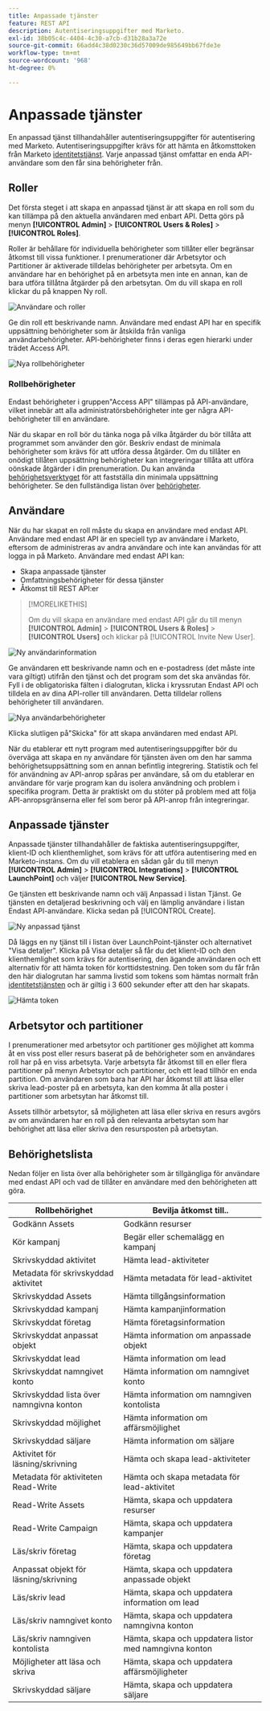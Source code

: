 ```yaml
---
title: Anpassade tjänster
feature: REST API
description: Autentiseringsuppgifter med Marketo.
exl-id: 38b05c4c-4404-4c30-a7cb-d31b28a3a72e
source-git-commit: 66add4c38d0230c36d57009de985649bb67fde3e
workflow-type: tm+mt
source-wordcount: '968'
ht-degree: 0%

---
```


# Anpassade tjänster

En anpassad tjänst tillhandahåller autentiseringsuppgifter för autentisering med Marketo. Autentiseringsuppgifter krävs för att hämta en åtkomsttoken från Marketo [identitetstjänst](https://developer.adobe.com/marketo-apis/api/identity/#tag/Identity/operation/identityUsingGET). Varje anpassad tjänst omfattar en enda API-användare som den får sina behörigheter från.

## Roller

Det första steget i att skapa en anpassad tjänst är att skapa en roll som du kan tillämpa på den aktuella användaren med enbart API. Detta görs på menyn **[!UICONTROL Admin]** > **[!UICONTROL Users & Roles]** > **[!UICONTROL Roles]**.

Roller är behållare för individuella behörigheter som tillåter eller begränsar åtkomst till vissa funktioner. I prenumerationer där Arbetsytor och Partitioner är aktiverade tilldelas behörigheter per arbetsyta. Om en användare har en behörighet på en arbetsyta men inte en annan, kan de bara utföra tillåtna åtgärder på den arbetsytan. Om du vill skapa en roll klickar du på knappen Ny roll.

![Användare och roller](assets/admin-users-and-roles-roles.png)

Ge din roll ett beskrivande namn. Användare med endast API har en specifik uppsättning behörigheter som är åtskilda från vanliga användarbehörigheter. API-behörigheter finns i deras egen hierarki under trädet Access API.

![Nya rollbehörigheter](assets/new-role-access-api-permissions.png)

### Rollbehörigheter

Endast behörigheter i gruppen&quot;Access API&quot; tillämpas på API-användare, vilket innebär att alla administratörsbehörigheter inte ger några API-behörigheter till en användare.

När du skapar en roll bör du tänka noga på vilka åtgärder du bör tillåta att programmet som använder den gör. Beskriv endast de minimala behörigheter som krävs för att utföra dessa åtgärder. Om du tillåter en onödigt tillåten uppsättning behörigheter kan integreringar tillåta att utföra oönskade åtgärder i din prenumeration. Du kan använda [behörighetsverktyget](endpoint-reference.md) för att fastställa din minimala uppsättning behörigheter. Se den fullständiga listan över [behörigheter](#permission_list).

## Användare

När du har skapat en roll måste du skapa en användare med endast API. Användare med endast API är en speciell typ av användare i Marketo, eftersom de administreras av andra användare och inte kan användas för att logga in på Marketo. Användare med endast API kan:

- Skapa anpassade tjänster
- Omfattningsbehörigheter för dessa tjänster
- Åtkomst till REST API:er

>[!MORELIKETHIS]
>
>Om du vill skapa en användare med endast API går du till menyn **[!UICONTROL Admin]** > **[!UICONTROL Users & Roles]** > **[!UICONTROL Users]** och klickar på [!UICONTROL Invite New User].


![Ny användarinformation](assets/new-user-info.png)

Ge användaren ett beskrivande namn och en e-postadress (det måste inte vara giltigt) utifrån den tjänst och det program som det ska användas för. Fyll i de obligatoriska fälten i dialogrutan, klicka i kryssrutan Endast API och tilldela en av dina API-roller till användaren. Detta tilldelar rollens behörigheter till användaren.

![Nya användarbehörigheter](assets/new-user-permissions.png)

Klicka slutligen på&quot;Skicka&quot; för att skapa användaren med endast API.

När du etablerar ett nytt program med autentiseringsuppgifter bör du överväga att skapa en ny användare för tjänsten även om den har samma behörighetsuppsättning som en annan befintlig integrering. Statistik och fel för användning av API-anrop spåras per användare, så om du etablerar en användare för varje program kan du isolera användning och problem i specifika program. Detta är praktiskt om du stöter på problem med att följa API-anropsgränserna eller fel som beror på API-anrop från integreringar.

## Anpassade tjänster

Anpassade tjänster tillhandahåller de faktiska autentiseringsuppgifter, klient-ID och klienthemlighet, som krävs för att utföra autentisering med en Marketo-instans. Om du vill etablera en sådan går du till menyn **[!UICONTROL Admin]** > **[!UICONTROL Integrations]** > **[!UICONTROL LaunchPoint]** och väljer **[!UICONTROL New Service]**.

Ge tjänsten ett beskrivande namn och välj Anpassad i listan Tjänst. Ge tjänsten en detaljerad beskrivning och välj en lämplig användare i listan Endast API-användare. Klicka sedan på [!UICONTROL Create].

![Ny anpassad tjänst](assets/admin-launchpoint-new-service.png)

Då läggs en ny tjänst till i listan över LaunchPoint-tjänster och alternativet &quot;Visa detaljer&quot;. Klicka på Visa detaljer så får du det klient-ID och den klienthemlighet som krävs för autentisering, den ägande användaren och ett alternativ för att hämta token för korttidstestning. Den token som du får från den här dialogrutan har samma livstid som tokens som hämtas normalt från [identitetstjänsten](https://developer.adobe.com/marketo-apis/api/identity/#tag/Identity/operation/identityUsingGET) och är giltig i 3 600 sekunder efter att den har skapats.

![Hämta token](assets/get-token.png)

## Arbetsytor och partitioner

I prenumerationer med arbetsytor och partitioner ges möjlighet att komma åt en viss post eller resurs baserat på de behörigheter som en användares roll har på en viss arbetsyta. Varje arbetsyta får åtkomst till en eller flera partitioner på menyn Arbetsytor och partitioner, och ett lead tillhör en enda partition. Om användaren som bara har API har åtkomst till att läsa eller skriva lead-poster på en arbetsyta, kan den komma åt alla poster i partitioner som arbetsytan har åtkomst till.

Assets tillhör arbetsytor, så möjligheten att läsa eller skriva en resurs avgörs av om användaren har en roll på den relevanta arbetsytan som har behörighet att läsa eller skriva den resursposten på arbetsytan.

## Behörighetslista

Nedan följer en lista över alla behörigheter som är tillgängliga för användare med endast API och vad de tillåter en användare med den behörigheten att göra.

| Rollbehörighet | Bevilja åtkomst till.. |
| --- | --- |
| Godkänn Assets | Godkänn resurser |
| Kör kampanj | Begär eller schemalägg en kampanj |
| Skrivskyddad aktivitet | Hämta lead-aktiviteter |
| Metadata för skrivskyddad aktivitet | Hämta metadata för lead-aktivitet |
| Skrivskyddad Assets | Hämta tillgångsinformation |
| Skrivskyddad kampanj | Hämta kampanjinformation |
| Skrivskyddat företag | Hämta företagsinformation |
| Skrivskyddat anpassat objekt | Hämta information om anpassade objekt |
| Skrivskyddat lead | Hämta information om lead |
| Skrivskyddat namngivet konto | Hämta information om namngivet konto |
| Skrivskyddad lista över namngivna konton | Hämta information om namngiven kontolista |
| Skrivskyddad möjlighet | Hämta information om affärsmöjlighet |
| Skrivskyddad säljare | Hämta information om säljare |
| Aktivitet för läsning/skrivning | Hämta och skapa lead-aktiviteter |
| Metadata för aktiviteten Read-Write | Hämta och skapa metadata för lead-aktivitet |
| Read-Write Assets | Hämta, skapa och uppdatera resurser |
| Read-Write Campaign | Hämta, skapa och uppdatera kampanjer |
| Läs/skriv företag | Hämta, skapa och uppdatera företag |
| Anpassat objekt för läsning/skrivning | Hämta, skapa och uppdatera anpassade objekt |
| Läs/skriv lead | Hämta, skapa och uppdatera information om lead |
| Läs/skriv namngivet konto | Hämta, skapa och uppdatera namngivna konton |
| Läs/skriv namngiven kontolista | Hämta, skapa och uppdatera listor med namngivna konton |
| Möjligheter att läsa och skriva | Hämta, skapa och uppdatera affärsmöjligheter |
| Skrivskyddad säljare | Hämta, skapa och uppdatera säljare |
